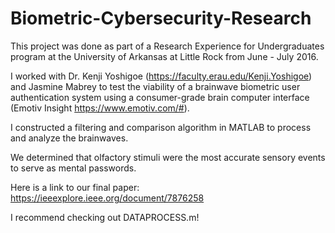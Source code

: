 # Biometric-Cybersecurity-Research

This project was done as part of a Research Experience for Undergraduates program at the University of Arkansas at Little Rock from June - July 2016.

I worked with Dr. Kenji Yoshigoe (https://faculty.erau.edu/Kenji.Yoshigoe) and Jasmine Mabrey to test the viability of a brainwave biometric user authentication system using a consumer-grade brain computer interface (Emotiv Insight https://www.emotiv.com/#). 

I constructed a filtering and comparison algorithm in MATLAB to process and analyze the brainwaves. 

We determined that olfactory stimuli were the most accurate sensory events to serve as mental passwords.

Here is a link to our final paper: https://ieeexplore.ieee.org/document/7876258

I recommend checking out DATAPROCESS.m!
